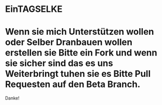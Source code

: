 # EinTAGSELKE

# Wenn sie mich Unterstützen wollen oder Selber Dranbauen wollen erstellen sie Bitte ein Fork und wenn sie sicher sind das es uns Weiterbringt tuhen sie es Bitte Pull Requesten auf den Beta Branch.

Danke!
